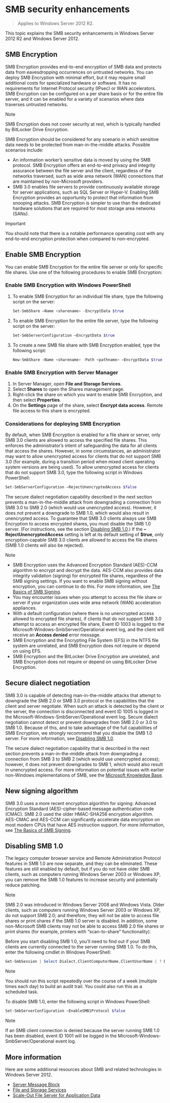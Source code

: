 ---
---
# SMB security enhancements

>Applies to Windows Server 2012 R2.

This topic explains the SMB security enhancements in Windows Server 2012 R2 and Windows Server 2012.

## SMB Encryption

SMB Encryption provides end-to-end encryption of SMB data and protects data from eavesdropping occurrences on untrusted networks. You can deploy SMB Encryption with minimal effort, but it may require small additional costs for specialized hardware or software. It has no requirements for Internet Protocol security (IPsec) or WAN accelerators. SMB Encryption can be configured on a per share basis or for the entire file server, and it can be enabled for a variety of scenarios where data traverses untrusted networks.

>[!NOTE]
>SMB Encryption does not cover security at rest, which is typically handled by BitLocker Drive Encryption.

SMB Encryption should be considered for any scenario in which sensitive data needs to be protected from man-in-the-middle attacks. Possible scenarios include:

- An information worker’s sensitive data is moved by using the SMB protocol. SMB Encryption offers an end-to-end privacy and integrity assurance between the file server and the client, regardless of the networks traversed, such as wide area network (WAN) connections that are maintained by non-Microsoft providers.
- SMB 3.0 enables file servers to provide continuously available storage for server applications, such as SQL Server or Hyper-V. Enabling SMB Encryption provides an opportunity to protect that information from snooping attacks. SMB Encryption is simpler to use than the dedicated hardware solutions that are required for most storage area networks (SANs).

>[!IMPORTANT]
>You should note that there is a notable performance operating cost with any end-to-end encryption protection when compared to non-encrypted.

## Enable SMB Encryption

You can enable SMB Encryption for the entire file server or only for specific file shares. Use one of the following procedures to enable SMB Encryption:

### Enable SMB Encryption with Windows PowerShell

1. To enable SMB Encryption for an individual file share, type the following script on the server:
    
    ```PowerShell
    Set-SmbShare –Name <sharename> -EncryptData $true
    ```
2. To enable SMB Encryption for the entire file server, type the following script on the server:
    
    ```PowerShell
    Set-SmbServerConfiguration –EncryptData $true
    ```
3. To create a new SMB file share with SMB Encryption enabled, type the following script:
    
    ```PowerShell
    New-SmbShare –Name <sharename> -Path <pathname> –EncryptData $true
    ```

### Enable SMB Encryption with Server Manager

1. In Server Manager, open **File and Storage Services**.
2. Select **Shares** to open the Shares management page.
3. Right-click the share on which you want to enable SMB Encryption, and then select **Properties**.
4. On the **Settings** page of the share, select **Encrypt data access**. Remote file access to this share is encrypted.

### Considerations for deploying SMB Encryption

By default, when SMB Encryption is enabled for a file share or server, only SMB 3.0 clients are allowed to access the specified file shares. This enforces the administrator’s intent of safeguarding the data for all clients that access the shares. However, in some circumstances, an administrator may want to allow unencrypted access for clients that do not support SMB 3.0 (for example, during a transition period when mixed client operating system versions are being used). To allow unencrypted access for clients that do not support SMB 3.0, type the following script in Windows PowerShell:

```PowerShell
Set-SmbServerConfiguration –RejectUnencryptedAccess $false
```

The secure dialect negotiation capability described in the next section prevents a man-in-the-middle attack from downgrading a connection from SMB 3.0 to SMB 2.0 (which would use unencrypted access). However, it does not prevent a downgrade to SMB 1.0, which would also result in unencrypted access. To guarantee that SMB 3.0 clients always use SMB Encryption to access encrypted shares, you must disable the SMB 1.0 server. (For instructions, see the section [Disabling SMB 1.0](#disabling-smb-1.0).) If the **–RejectUnencryptedAccess** setting is left at its default setting of **$true**, only encryption-capable SMB 3.0 clients are allowed to access the file shares (SMB 1.0 clients will also be rejected).

>[!NOTE]
>* SMB Encryption uses the Advanced Encryption Standard (AES)-CCM algorithm to encrypt and decrypt the data. AES-CCM also provides data integrity validation (signing) for encrypted file shares, regardless of the SMB signing settings. If you want to enable SMB signing without encryption, you can continue to do this. For more information, see [The Basics of SMB Signing](https://blogs.technet.microsoft.com/josebda/2010/12/01/the-basics-of-smb-signing-covering-both-smb1-and-smb2/).
>* You may encounter issues when you attempt to access the file share or server if your organization uses wide area network (WAN) acceleration appliances.
>* With a default configuration (where there is no unencrypted access allowed to encrypted file shares), if clients that do not support SMB 3.0 attempt to access an encrypted file share, Event ID 1003 is logged to the Microsoft-Windows-SmbServer/Operational event log, and the client will receive an **Access denied** error message.
>* SMB Encryption and the Encrypting File System (EFS) in the NTFS file system are unrelated, and SMB Encryption does not require or depend on using EFS.
>* SMB Encryption and the BitLocker Drive Encryption are unrelated, and SMB Encryption does not require or depend on using BitLocker Drive Encryption.

## Secure dialect negotiation

SMB 3.0 is capable of detecting man-in-the-middle attacks that attempt to downgrade the SMB 2.0 or SMB 3.0 protocol or the capabilities that the client and server negotiate. When such an attack is detected by the client or the server, the connection is disconnected and event ID 1005 is logged in the Microsoft-Windows-SmbServer/Operational event log. Secure dialect negotiation cannot detect or prevent downgrades from SMB 2.0 or 3.0 to SMB 1.0. Because of this, and to take advantage of the full capabilities of SMB Encryption, we strongly recommend that you disable the SMB 1.0 server. For more information, see [Disabling SMB 1.0](#disabling-smb-1.0).

The secure dialect negotiation capability that is described in the next section prevents a man-in-the-middle attack from downgrading a connection from SMB 3 to SMB 2 (which would use unencrypted access); however, it does not prevent downgrades to SMB 1, which would also result in unencrypted access. For more information on potential issues with earlier non-Windows implementations of SMB, see the [Microsoft Knowledge Base](http://support.microsoft.com/kb/2686098).

## New signing algorithm

SMB 3.0 uses a more recent encryption algorithm for signing: Advanced Encryption Standard (AES)-cipher-based message authentication code (CMAC). SMB 2.0 used the older HMAC-SHA256 encryption algorithm. AES-CMAC and AES-CCM can significantly accelerate data encryption on most modern CPUs that have AES instruction support. For more information, see [The Basics of SMB Signing](https://blogs.technet.microsoft.com/josebda/2010/12/01/the-basics-of-smb-signing-covering-both-smb1-and-smb2/).

## Disabling SMB 1.0

The legacy computer browser service and Remote Administration Protocol features in SMB 1.0 are now separate, and they can be eliminated. These features are still enabled by default, but if you do not have older SMB clients, such as computers running Windows Server 2003 or Windows XP, you can remove the SMB 1.0 features to increase security and potentially reduce patching.

>[!NOTE]
>SMB 2.0 was introduced in Windows Server 2008 and Windows Vista. Older clients, such as computers running Windows Server 2003 or Windows XP, do not support SMB 2.0; and therefore, they will not be able to access file shares or print shares if the SMB 1.0 server is disabled. In addition, some non-Microsoft SMB clients may not be able to access SMB 2.0 file shares or print shares (for example, printers with “scan-to-share” functionality).

Before you start disabling SMB 1.0, you'll need to find out if your SMB clients are currently connected to the server running SMB 1.0. To do this, enter the following cmdlet in Windows PowerShell:

```PowerShell
Get-SmbSession | Select Dialect,ClientComputerName,ClientUserName | ? Dialect -lt 2
```

>[!NOTE]
>You should run this script repeatedly over the course of a week (multiple times each day) to build an audit trail. You could also run this as a scheduled task.

To disable SMB 1.0, enter the following script in Windows PowerShell:

```PowerShell
Set-SmbServerConfiguration –EnableSMB1Protocol $false
```

>[!NOTE]
>If an SMB client connection is denied because the server running SMB 1.0 has been disabled, event ID 1001 will be logged in the Microsoft-Windows-SmbServer/Operational event log.

## More information

Here are some additional resources about SMB and related technologies in Windows Server 2012.

- [Server Message Block](file-server-smb-overview.md)
- [File and Storage Services](<https://docs.microsoft.com/en-us/previous-versions/windows/it-pro/windows-server-2012-r2-and-2012/hh831487(v%3dws.11)>)
- [Scale-Out File Server for Application Data](<https://docs.microsoft.com/en-us/previous-versions/windows/it-pro/windows-server-2012-r2-and-2012/hh831349(v%3dws.11)>)